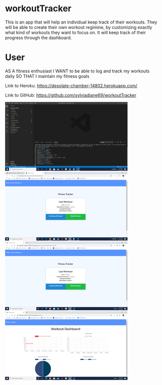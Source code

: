 # workoutTracker

This is an app that will help an individual keep track of their workouts. They will be able to create their own workout regimine, 
by customizing exactly what kind of workouts they want to focus on. It will keep track of their progress through the dashboard. 

# User
AS A fitness enthusiast
I WANT to be able to log and track my workouts daily
SO THAT I maintain my fitness goals

Link to Heroku: https://desolate-chamber-14802.herokuapp.com/

Link to GitHub: https://github.com/sylviadiane69/workoutTracker

<img src="images/Terminal.png" width="400"> <img src="images/Wkout1.png" width="400">
<img src="images/Wkout2.png" width="400"> <img src="images/Wkout3.png" width="400">

